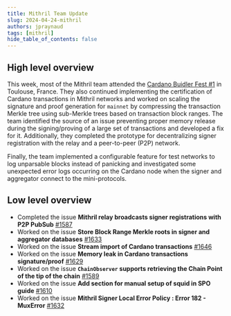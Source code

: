 ```yaml
---
title: Mithril Team Update
slug: 2024-04-24-mithril
authors: jpraynaud
tags: [mithril]
hide_table_of_contents: false
---
```


## High level overview

This week, most of the Mithril team attended the [Cardano Buidler Fest #1](https://buidl.2024.cardano.org/) in Toulouse, France. They also continued implementing the certification of Cardano transactions in Mithril networks and worked on scaling the signature and proof generation for `mainnet` by compressing the transaction Merkle tree using sub-Merkle trees based on transaction block ranges. The team identified the source of an issue preventing proper memory release during the signing/proving of a large set of transactions and developed a fix for it. Additionally, they completed the prototype for decentralizing signer registration with the relay and a peer-to-peer (P2P) network.

Finally, the team implemented a configurable feature for test networks to log unparsable blocks instead of panicking and investigated some unexpected error logs occurring on the Cardano node when the signer and aggregator connect to the mini-protocols.

## Low level overview
- Completed the issue **Mithril relay broadcasts signer registrations with P2P PubSub** [#1587](https://github.com/input-output-hk/mithril/issues/1587)
- Worked on the issue **Store Block Range Merkle roots in signer and aggregator databases** [#1633](https://github.com/input-output-hk/mithril/issues/1633)
- Worked on the issue **Stream import of Cardano transactions** [#1646](https://github.com/input-output-hk/mithril/issues/1646)
- Worked on the issue **Memory leak in Cardano transactions signature/proof** [#1629](https://github.com/input-output-hk/mithril/issues/1629)
- Worked on the issue **`ChainObserver` supports retrieving the Chain Point of the tip of the chain** [#1589](https://github.com/input-output-hk/mithril/issues/1589)
- Worked on the issue **Add section for manual setup of squid in SPO guide** [#1610](https://github.com/input-output-hk/mithril/issues/1610)
- Worked on the issue **Mithril Signer Local Error Policy : Error 182 - MuxError** [#1632](https://github.com/input-output-hk/mithril/issues/1632)





